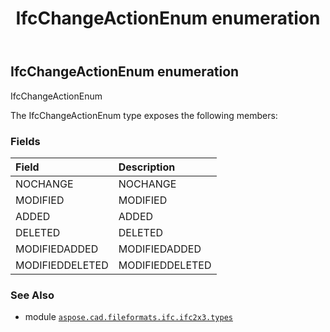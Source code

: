 ﻿---
title: IfcChangeActionEnum enumeration
second_title: Aspose.CAD for Python via .NET API References
description: 
type: docs
weight: 1860
url: /aspose.cad.fileformats.ifc.ifc2x3.types/ifcchangeactionenum/
is_root: false
---

## IfcChangeActionEnum enumeration

IfcChangeActionEnum



The IfcChangeActionEnum type exposes the following members:

### Fields
| Field | Description |
| :- | :- |
| NOCHANGE | NOCHANGE |
| MODIFIED | MODIFIED |
| ADDED | ADDED |
| DELETED | DELETED |
| MODIFIEDADDED | MODIFIEDADDED |
| MODIFIEDDELETED | MODIFIEDDELETED |



### See Also
* module [`aspose.cad.fileformats.ifc.ifc2x3.types`](..)
